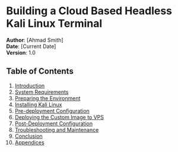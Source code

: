 # Building a Cloud Based Headless Kali Linux Terminal

**Author**: [Ahmad Smith]  
**Date**: [Current Date]  
**Version**: 1.0

## Table of Contents

1. [Introduction](introduction.md)
2. [System Requirements](system-requirements.md)
3. [Preparing the Environment](environment-prep.md)
4. [Installing Kali Linux](installing-kali-linux.md)
5. [Pre-deployment Configuration](initial-configuration.md)
6. [Deploying the Custom Image to VPS](deploying-vps.md)
7. [Post-Deployment Configuration](post-deployment.md)
8. [Troubleshooting and Maintenance](troubleshooting-maintenance.md)
9. [Conclusion](conclusion.md)
10. [Appendices](appendices.md)
